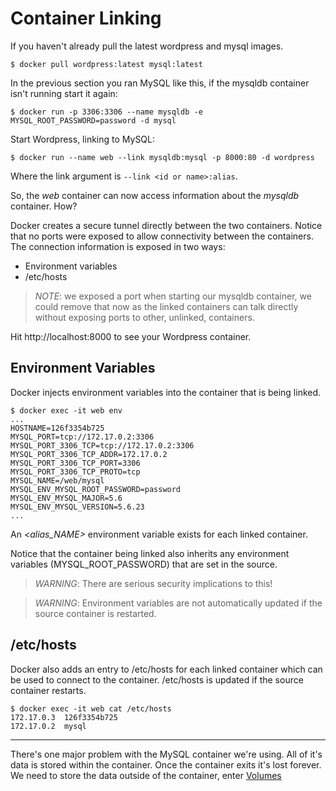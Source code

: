 Container Linking
=======================

If you haven't already pull the latest wordpress and mysql images.

`$ docker pull wordpress:latest mysql:latest`

In the previous section you ran MySQL like this, if the mysqldb container isn't running start it again:

`$ docker run -p 3306:3306 --name mysqldb -e MYSQL_ROOT_PASSWORD=password -d mysql`

Start Wordpress, linking to MySQL:

`$ docker run --name web --link mysqldb:mysql -p 8000:80 -d wordpress`

Where the link argument is `--link <id or name>:alias`.

So, the *web* container can now access information about the *mysqldb* container.  How?

Docker creates a secure tunnel directly between the two containers.  Notice that no ports were exposed to allow connectivity between the containers.  The connection information is exposed in two ways:
- Environment variables
- /etc/hosts

> *NOTE*: we exposed a port when starting our mysqldb container, we could remove that now as the linked containers can talk directly without exposing ports to other, unlinked, containers.

Hit http://localhost:8000 to see your Wordpress container.


## Environment Variables

Docker injects environment variables into the container that is being linked.

```
$ docker exec -it web env
...
HOSTNAME=126f3354b725
MYSQL_PORT=tcp://172.17.0.2:3306
MYSQL_PORT_3306_TCP=tcp://172.17.0.2:3306
MYSQL_PORT_3306_TCP_ADDR=172.17.0.2
MYSQL_PORT_3306_TCP_PORT=3306
MYSQL_PORT_3306_TCP_PROTO=tcp
MYSQL_NAME=/web/mysql
MYSQL_ENV_MYSQL_ROOT_PASSWORD=password
MYSQL_ENV_MYSQL_MAJOR=5.6
MYSQL_ENV_MYSQL_VERSION=5.6.23
...
```

An *<alias_NAME>* environment variable exists for each linked container.

Notice that the container being linked also inherits any environment variables (MYSQL_ROOT_PASSWORD) that are set in the source.

> *WARNING*: There are serious security implications to this!

> *WARNING*: Environment variables are not automatically updated if the source container is restarted. 

## /etc/hosts

Docker also adds an entry to /etc/hosts for each linked container which can be used to connect to the container.  /etc/hosts is updated if the source container restarts.

```
$ docker exec -it web cat /etc/hosts
172.17.0.3	126f3354b725
172.17.0.2	mysql
```

---

There's one major problem with the MySQL container we're using. All of it's data is stored within the container.  Once the container exits it's lost forever.  We need to store the data outside of the container, enter [Volumes](../4.%20volumes)


